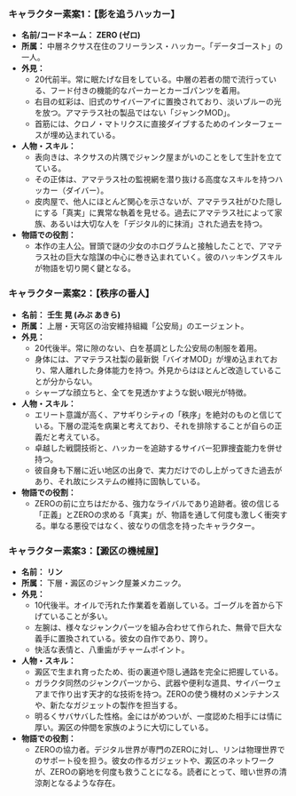 ### キャラクター素案1：【影を追うハッカー】

*   **名前/コードネーム：** **ZERO (ゼロ)**
*   **所属：** 中層ネクサス在住のフリーランス・ハッカー。「データゴースト」の一人。
*   **外見：**
    *   20代前半。常に眠たげな目をしている。中層の若者の間で流行っている、フード付きの機能的なパーカーとカーゴパンツを着用。
    *   右目の虹彩は、旧式のサイバーアイに置換されており、淡いブルーの光を放つ。アマテラス社の製品ではない「ジャンクMOD」。
    *   首筋には、クロノ・マトリクスに直接ダイブするためのインターフェースが埋め込まれている。
*   **人物・スキル：**
    *   表向きは、ネクサスの片隅でジャンク屋まがいのことをして生計を立てている。
    *   その正体は、アマテラス社の監視網を潜り抜ける高度なスキルを持つハッカー（ダイバー）。
    *   皮肉屋で、他人にほとんど関心を示さないが、アマテラス社がひた隠しにする「真実」に異常な執着を見せる。過去にアマテラス社によって家族、あるいは大切な人を「デジタル的に抹消」された過去を持つ。
*   **物語での役割：**
    *   本作の主人公。冒頭で謎の少女のホログラムと接触したことで、アマテラス社の巨大な陰謀の中心に巻き込まれていく。彼のハッキングスキルが物語を切り開く鍵となる。

### キャラクター素案2：【秩序の番人】

*   **名前：** **壬生 晃 (みぶ あきら)**
*   **所属：** 上層・天穹区の治安維持組織「公安局」のエージェント。
*   **外見：**
    *   20代後半。常に隙のない、白を基調とした公安局の制服を着用。
    *   身体には、アマテラス社製の最新鋭「バイオMOD」が埋め込まれており、常人離れした身体能力を持つ。外見からはほとんど改造していることが分からない。
    *   シャープな顔立ちと、全てを見透かすような鋭い眼光が特徴。
*   **人物・スキル：**
    *   エリート意識が高く、アサギりシティの「秩序」を絶対のものと信じている。下層の混沌を病巣と考えており、それを排除することが自らの正義だと考えている。
    *   卓越した戦闘技術と、ハッカーを追跡するサイバー犯罪捜査能力を併せ持つ。
    *   彼自身も下層に近い地区の出身で、実力だけでのし上がってきた過去があり、それ故にシステムの維持に固執している。
*   **物語での役割：**
    *   ZEROの前に立ちはだかる、強力なライバルであり追跡者。彼の信じる「正義」とZEROの求める「真実」が、物語を通して何度も激しく衝突する。単なる悪役ではなく、彼なりの信念を持ったキャラクター。

### キャラクター素案3：【澱区の機械屋】

*   **名前：** **リン**
*   **所属：** 下層・澱区のジャンク屋兼メカニック。
*   **外見：**
    *   10代後半。オイルで汚れた作業着を着崩している。ゴーグルを首から下げていることが多い。
    *   左腕は、様々なジャンクパーツを組み合わせて作られた、無骨で巨大な義手に置換されている。彼女の自作であり、誇り。
    *   快活な表情と、八重歯がチャームポイント。
*   **人物・スキル：**
    *   澱区で生まれ育ったため、街の裏道や隠し通路を完全に把握している。
    *   ガラクタ同然のジャンクパーツから、武器や便利な道具、サイバーウェアまで作り出す天才的な技術を持つ。ZEROの使う機材のメンテナンスや、新たなガジェットの製作を担当する。
    *   明るくサバサバした性格。金にはがめついが、一度認めた相手には情に厚い。澱区の仲間を家族のように大切にしている。
*   **物語での役割：**
    *   ZEROの協力者。デジタル世界が専門のZEROに対し、リンは物理世界でのサポート役を担う。彼女の作るガジェットや、澱区のネットワークが、ZEROの窮地を何度も救うことになる。読者にとって、暗い世界の清涼剤となるような存在。